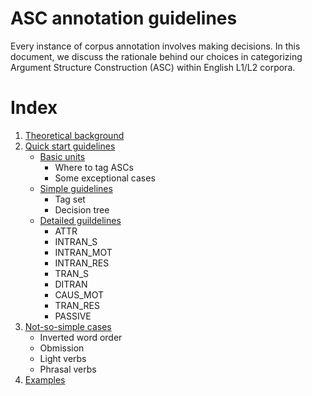 # ASC annotation guidelines

Every instance of corpus annotation involves making decisions. 
In this document, we discuss the rationale behind our choices in categorizing Argument Structure Construction (ASC) within English L1/L2 corpora.

# Index
1. [Theoretical background](https://hksung.github.io/ASC-annotation-guidelines/1_TB/#theoretical-background)
2. [Quick start guidelines](https://hksung.github.io/ASC-annotation-guidelines/2_QSG/#quick-start-guides)
    - [Basic units](https://hksung.github.io/ASC-annotation-guidelines/2_QSG/1.%20Basic%20unit.html#basic-unit) 
        - Where to tag ASCs
        - Some exceptional cases
    - [Simple guidelines](https://hksung.github.io/ASC-annotation-guidelines/2_QSG/2.%20Simple%20guidelines.html#simple-guideline)
        - Tag set
        - Decision tree 
    - [Detailed guildelines](https://hksung.github.io/ASC-annotation-guidelines/2_QSG/2.%20Simple%20guidelines.html#detailed-guideline)
        - ATTR
        - INTRAN_S
        - INTRAN_MOT
        - INTRAN_RES
        - TRAN_S
        - DITRAN
        - CAUS_MOT
        - TRAN_RES
        - PASSIVE
3. [Not-so-simple cases](https://hksung.github.io/ASC-annotation-guidelines/3_NSSC/#not-so-simple-cases)
    - Inverted word order
    - Obmission
    - Light verbs
    - Phrasal verbs
4. [Examples](https://hksung.github.io/ASC-annotation-guidelines/4_AE/#examples)

